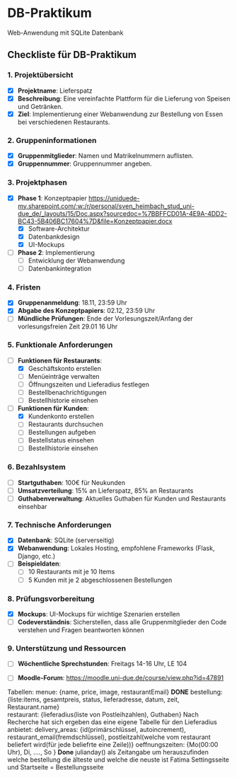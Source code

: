 # DB-Praktikum
Web-Anwendung mit SQLite Datenbank
## Checkliste für DB-Praktikum

### 1. Projektübersicht
- [x] **Projektname**: Lieferspatz
- [x] **Beschreibung**: Eine vereinfachte Plattform für die Lieferung von Speisen und Getränken.
- [x] **Ziel**: Implementierung einer Webanwendung zur Bestellung von Essen bei verschiedenen Restaurants.

### 2. Gruppeninformationen
- [x] **Gruppenmitglieder**: Namen und Matrikelnummern auflisten.
- [x] **Gruppennummer**: Gruppennummer angeben.

### 3. Projektphasen
- [x] **Phase 1**: Konzeptpapier  https://uniduede-my.sharepoint.com/:w:/r/personal/sven_heimbach_stud_uni-due_de/_layouts/15/Doc.aspx?sourcedoc=%7BBFFCD01A-4E9A-4DD2-BC43-5B406BC17604%7D&file=Konzeptpapier.docx
  - [x] Software-Architektur
  - [x] Datenbankdesign
  - [x] UI-Mockups
- [ ] **Phase 2**: Implementierung
  - [ ] Entwicklung der Webanwendung
  - [ ] Datenbankintegration

### 4. Fristen
- [x] **Gruppenanmeldung**: 18.11, 23:59 Uhr
- [x] **Abgabe des Konzeptpapiers**: 02.12, 23:59 Uhr
- [ ] **Mündliche Prüfungen**: Ende der Vorlesungszeit/Anfang der vorlesungsfreien Zeit 29.01 16 Uhr

### 5. Funktionale Anforderungen
- [ ] **Funktionen für Restaurants**:
  - [x] Geschäftskonto erstellen
  - [ ] Menüeinträge verwalten
  - [ ] Öffnungszeiten und Lieferadius festlegen
  - [ ] Bestellbenachrichtigungen
  - [ ] Bestellhistorie einsehen
- [ ] **Funktionen für Kunden**:
  - [x] Kundenkonto erstellen
  - [ ] Restaurants durchsuchen
  - [ ] Bestellungen aufgeben
  - [ ] Bestellstatus einsehen
  - [ ] Bestellhistorie einsehen

### 6. Bezahlsystem
- [ ] **Startguthaben**: 100€ für Neukunden
- [ ] **Umsatzverteilung**: 15% an Lieferspatz, 85% an Restaurants
- [ ] **Guthabenverwaltung**: Aktuelles Guthaben für Kunden und Restaurants einsehbar

### 7. Technische Anforderungen
- [x] **Datenbank**: SQLite (serverseitig)
- [x] **Webanwendung**: Lokales Hosting, empfohlene Frameworks (Flask, Django, etc.)
- [ ] **Beispieldaten**:
  - [ ] 10 Restaurants mit je 10 Items
  - [ ] 5 Kunden mit je 2 abgeschlossenen Bestellungen

### 8. Prüfungsvorbereitung
- [x] **Mockups**: UI-Mockups für wichtige Szenarien erstellen
- [ ] **Codeverständnis**: Sicherstellen, dass alle Gruppenmitglieder den Code verstehen und Fragen beantworten können

### 9. Unterstützung und Ressourcen
- [ ] **Wöchentliche Sprechstunden**: Freitags 14-16 Uhr, LE 104
- [ ] **Moodle-Forum**: https://moodle.uni-due.de/course/view.php?id=47891


Tabellen:
menue: {name, price, image, restaurantEmail}  **DONE**
bestellung: {liste:items, gesamtpreis, status, lieferadresse, datum, zeit, Restaurant.name}   
restaurant: {lieferadius(liste von Postleihzahlen), Guthaben} 
        Nach Recherche hat sich ergeben das eine eigene Tabelle für den Lieferadius anbietet:
        delivery_areas: {id(primärschlüssel, autoincrement), restaurant_email(fremdschlüssel), postleitzahl(welche vom restaurant beliefert wird(für jede beliefrte eine Zeile))}
oeffnungszeiten: {Mo(00:00 Uhr), Di, ...., So }   **Done**
julianday() als Zeitangabe um herauszufinden welche bestellung die älteste und welche die neuste ist
Fatima Settingsseite und Startseite = Bestellungsseite
